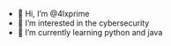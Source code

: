 - 👋 Hi, I’m @4lxprime
- 👀 I’m interested in the cybersecurity
- 🌱 I’m currently learning python and java

<!---
4lxprime/4lxprime is a ✨ special ✨ repository because its `README.md` (this file) appears on your GitHub profile.
You can click the Preview link to take a look at your changes.
--->
